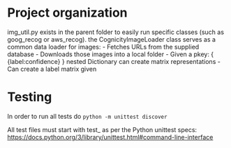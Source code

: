
# Project organization
img_util.py exists in the parent folder 
to easily run specific classes (such as goog_recog or aws_recog). 
the CognicityImageLoader class serves as a common data loader for 
images:
	- Fetches URLs from the supplied database
	- Downloads those images into a local folder
	- Given a pkey: { {label:confidence} } nested Dictionary can create matrix representations
	- Can create a label matrix given

# Testing
In order to run all tests do
` python -m unittest discover `

All test files must start with test_ as per
the Python unittest specs: https://docs.python.org/3/library/unittest.html#command-line-interface
